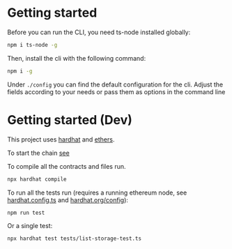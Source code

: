 # Getting started

Before you can run the CLI, you need ts-node installed globally:
```bash
npm i ts-node -g
```

Then, install the cli with the following command:
```bash
npm i -g
```

Under `./config` you can find the default configuration for the cli. Adjust the fields according to your needs or pass them as options in the command line

# Getting started (Dev)

This project uses [hardhat](https://hardhat.org/getting-started/) and [ethers](https://docs.ethers.io/v5/). 

To start the chain [see](../README.md)

To compile all the contracts and files run.

```bash
npx hardhat compile
```

To run all the tests run (requires a running ethereum node, see [hardhat.config.ts](./hardhat.config.ts) and [hardhat.org/config](https://hardhat.org/config/)):

```bash
npm run test
```

Or a single test:

```bash
npx hardhat test tests/list-storage-test.ts
```